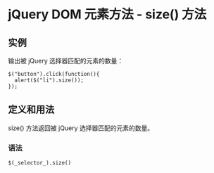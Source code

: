 # jQuery DOM 元素方法 - size() 方法



## 实例

输出被 jQuery 选择器匹配的元素的数量：

```
$("button").click(function(){
  alert($("li").size());
});

```

## 定义和用法

size() 方法返回被 jQuery 选择器匹配的元素的数量。

### 语法

```
$(_selector_).size()
```



